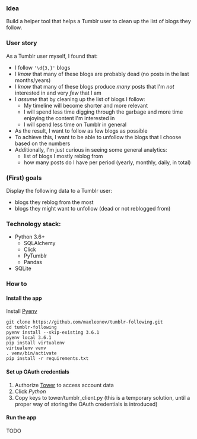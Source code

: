 ### Idea
Build a helper tool that helps a Tumblr user to clean up the list of blogs they follow.

### User story
As a Tumblr user myself, I found that:
- I follow `'\d{3,}'` blogs
- I _know_ that many of these blogs are probably dead (no posts in the last months/years)
- I _know_ that many of these blogs produce _many_ posts that I'm _not_ interested in and very _few_ that I am
- I _assume_ that by cleaning up the list of blogs I follow:
    - My timeline will become shorter and more relevant
    - I will spend less time digging through the garbage and more time enjoying the content I'm interested in
    - I will spend less time on Tumblr in general
- As the result, I want to follow as few blogs as possible
- To achieve this, I want to be able to unfollow the blogs that I choose based on the numbers
- Additionally, I'm just curious in seeing some general analytics:
    - list of blogs I mostly reblog from
    - how many posts do I have per period (yearly, monthly, daily, in total)

### (First) goals
Display the following data to a Tumblr user:
- blogs they reblog from the most
- blogs they might want to unfollow (dead or not reblogged from)

### Technology stack:
- Python 3.6+
    - SQLAlchemy
    - Click
    - PyTumblr
    - Pandas
- SQLite

### How to
#### Install the app
Install [Pyenv](https://github.com/pyenv/pyenv#installation)
```
git clone https://github.com/maxleonov/tumblr-following.git
cd tumblr-following
pyenv install --skip-existing 3.6.1
pyenv local 3.6.1
pip install virtualenv
virtualenv venv
. venv/bin/activate
pip install -r requirements.txt
```

#### Set up OAuth credentials
1. Authorize [Tower](https://api.tumblr.com/console/auth?consumer_key=4OeRg5EJrJczu1sE1EOwD193A7LM5QiW2s9Ycqd5GbLjyXv1ZE&consumer_secret=smj1CpcKF31WvyWPjI02UKvsCaol4XYA8wBiKbJM2AVMRywSgc) to access account data
2. Click _Python_
3. Copy keys to tower/tumblr_client.py (this is a temporary solution, until a proper way of storing the OAuth credentials is introduced)

#### Run the app
TODO
